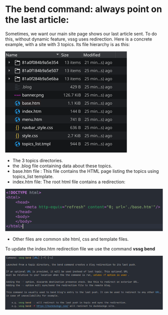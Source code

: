 # The bend command: always point on the last article:

Sometimes, we want our main site page shows our last article sent.  To do this, without
dynamic feature, vssg uses redirection. Here is a concrete example, with a site with 3
topics. Its file hierarchy is as this:

![image](pictures/blog_archi.png)

- The 3 topics directories.
- the .blog file containing data about these topics.
- base.htm file : This file contains the HTML page listing the topics using topics_list template.
- index.htm file: The root html file contains a redirection:

![image](pictures/redirect.png)

- Other files are common site  html, css and template files.

To update the index.htm redirection file we use the command **vssg bend**

![image](pictures/bend_help.png)
